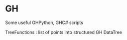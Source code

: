 # GH
Some useful GHPython, GHC# scripts



TreeFunctions : list of points into structured GH DataTree
